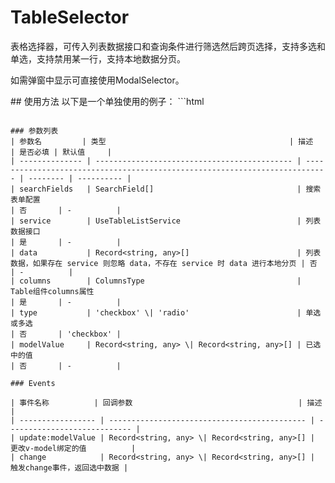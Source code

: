 # TableSelector
表格选择器，可传入列表数据接口和查询条件进行筛选然后跨页选择，支持多选和单选，支持禁用某一行，支持本地数据分页。

如需弹窗中显示可直接使用ModalSelector。

<demo src="./demos/demo1.vue" />
## 使用方法
以下是一个单独使用的例子：
```html
<template>
  <TableSelector
    v-model="selectedUsers" :search-fields="searchFields" :service="getUserList" :columns="columns"
    row-key="userId"
    :set-row-disabled="setRowDisabled"
  />
</template>

<script>
import { getUserList } from '@/api/user'

const selectedUsers = ref([])

const searchFields = [
  {
    label: '姓名',
    prop: 'username',
    type: 'input',
  },
  {
    label: '手机号',
    prop: 'phoneNumber',
    type: 'input',
    fieldProps: {
      placeholder: '请输入手机号',
    },
  },
  {
    label: '性别',
    prop: 'gender',
    type: 'select',
    options: [
      { label: '男', value: 'male' },
      { label: '女', value: 'female' },
    ],
  },
  {
    label: '状态',
    prop: 'status',
    type: 'radio',
    options: [
      { label: '已激活', value: 'active' },
      { label: '未激活', value: 'inactive' },
    ],
    fieldProps: {
      disabled: true,
    },
  },
]

const columns = [
  {
    label: 'id',
    prop: 'userId',
  },
  {
    label: '用户名',
    prop: 'username',
  },
  {
    label: '姓名',
    prop: 'name',
  },
  {
    label: '手机号',
    prop: 'phoneNumber',
  },
  {
    label: '性别',
    key: 'gender',
  },
]

const setRowDisabled = (record: any) => record.userId === 1
</script>
```

### 参数列表
| 参数名         | 类型                                         | 描述                                                                        | 是否必填 | 默认值     |
| -------------- | -------------------------------------------- | --------------------------------------------------------------------------- | -------- | ---------- |
| searchFields   | SearchField[]                                | 搜索表单配置                                                                | 否       | -          |
| service        | UseTableListService                          | 列表数据接口                                                                | 是       | -          |
| data           | Record<string, any>[]                        | 列表数据，如果存在 service 则忽略 data，不存在 service 时 data 进行本地分页 | 否       | -          |
| columns        | ColumnsType                                  | Table组件columns属性                                                        | 是       | -          |
| type           | 'checkbox' \| 'radio'                        | 单选或多选                                                                  | 否       | 'checkbox' |
| modelValue     | Record<string, any> \| Record<string, any>[] | 已选中的值                                                                  | 否       | -          |

### Events

| 事件名称          | 回调参数                                     | 描述                         |
| ----------------- | -------------------------------------------- | ---------------------------- |
| update:modelValue | Record<string, any> \| Record<string, any>[] | 更改v-model绑定的值          |
| change            | Record<string, any> \| Record<string, any>[] | 触发change事件，返回选中数据 |
